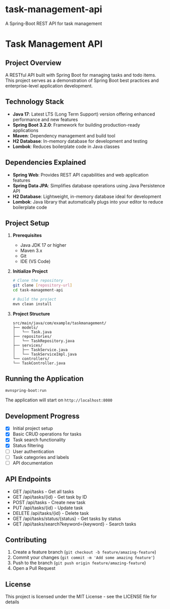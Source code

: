 # task-management-api
A Spring-Boot REST API for task management

# Task Management API

## Project Overview
A RESTful API built with Spring Boot for managing tasks and todo items. This project serves as a demonstration of Spring Boot best practices and enterprise-level application development.

## Technology Stack
- **Java 17**: Latest LTS (Long Term Support) version offering enhanced performance and new features
- **Spring Boot 3.2.0**: Framework for building production-ready applications
- **Maven**: Dependency management and build tool
- **H2 Database**: In-memory database for development and testing
- **Lombok**: Reduces boilerplate code in Java classes

## Dependencies Explained
- **Spring Web**: Provides REST API capabilities and web application features
- **Spring Data JPA**: Simplifies database operations using Java Persistence API
- **H2 Database**: Lightweight, in-memory database ideal for development
- **Lombok**: Java library that automatically plugs into your editor to reduce boilerplate code

## Project Setup
1. **Prerequisites**
   - Java JDK 17 or higher
   - Maven 3.x
   - Git
   - IDE (VS Code)

2. **Initialize Project**
   ```bash
   # Clone the repository
   git clone [repository-url]
   cd task-management-api
   
   # Build the project
   mvn clean install
   ```

3. **Project Structure**
   ```
   src/main/java/com/example/taskmanagement/
   ├── models/
   │   └── Task.java
   ├── repositories/
   │   └── TaskRepository.java
   ├── services/
   │   ├── TaskService.java
   │   └── TaskServiceImpl.java
   └── controllers/
   └── TaskController.java
   ```

## Running the Application
```bash
mvnspring-boot:run
```
The application will start on `http://localhost:8080`

## Development Progress
- [x] Initial project setup
- [x] Basic CRUD operations for tasks
- [x] Task search functionality
- [x] Status filtering
- [ ] User authentication
- [ ] Task categories and labels
- [ ] API documentation

## API Endpoints
- GET /api/tasks - Get all tasks
- GET /api/tasks/{id} - Get task by ID
- POST /api/tasks - Create new task
- PUT /api/tasks/{id} - Update task
- DELETE /api/tasks/{id} - Delete task
- GET /api/tasks/status/{status} - Get tasks by status
- GET /api/tasks/search?keyword={keyword} - Search tasks

## Contributing
1. Create a feature branch (`git checkout -b feature/amazing-feature`)
2. Commit your changes (`git commit -m 'Add some amazing feature'`)
3. Push to the branch (`git push origin feature/amazing-feature`)
4. Open a Pull Request

## License
This project is licensed under the MIT License - see the LICENSE file for details
